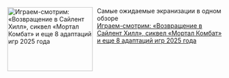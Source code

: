 <!--2025-01-26 20:57:30-->
<div class="yb">
  <div class="rss smaller1 kino_teatr"><a href="https://www.kino-teatr.ru/blog/y2025/1-26/2009/" title="Играем-смотрим: «Возвращение в Сайлент Хилл», сиквел «Мортал Комбат» и еще 8 адаптаций игр 2025 года"><img src="https://www.kino-teatr.ru/blog/9/0/2009/poster.jpg" width="196" height="147" align="left" hspace="5" style="margin: 0px 10px 0px 5px" alt="Играем-смотрим: «Возвращение в Сайлент Хилл», сиквел «Мортал Комбат» и еще 8 адаптаций игр 2025 года"/></a>Самые ожидаемые экранизации в одном обзоре <br><a class="light" href="https://www.kino-teatr.ru/blog/y2025/1-26/2009/">Играем-смотрим: «Возвращение в Сайлент Хилл», сиквел «Мортал Комбат» и еще 8 адаптаций игр 2025 года</a></div>
</div>
